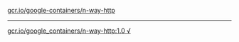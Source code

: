 [gcr.io/google-containers/n-way-http](https://hub.docker.com/r/abcz/n-way-http/tags/) 

----
[gcr.io/google_containers/n-way-http:1.0 √](https://hub.docker.com/r/abcz/n-way-http/tags/)

